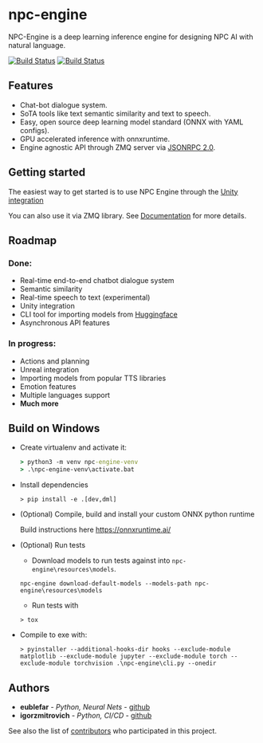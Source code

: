 # npc-engine

NPC-Engine is a deep learning inference engine for designing NPC AI with natural language.

[![Build Status](https://github.com/npc-engine/npc-engine/actions/workflows/documentation_master.yml/badge.svg)](https://npc-engine.github.io/npc-engine/)
[![Build Status](https://github.com/npc-engine/npc-engine/actions/workflows/ci.yml/badge.svg)](https://npc-engine.github.io/npc-engine/)

## Features

- Chat-bot dialogue system.
- SoTA tools like text semantic similarity and text to speech.
- Easy, open source deep learning model standard (ONNX with YAML configs).
- GPU accelerated inference with onnxruntime.
- Engine agnostic API through ZMQ server via [JSONRPC 2.0](https://www.jsonrpc.org/specification).

## Getting started

The easiest way to get started is to use NPC Engine through the [Unity integration](https://assetstore.unity.com/packages/tools/ai/npc-engine-208498)

You can also use it via ZMQ library. See [Documentation](https://npc-engine.com/stable/inference_engine/running_server/) for more details.

## Roadmap

### Done:

- Real-time end-to-end chatbot dialogue system
- Semantic similarity
- Real-time speech to text (experimental)
- Unity integration
- CLI tool for importing models from [Huggingface](https://huggingface.co/transformers/index.html)
- Asynchronous API features

### In progress:

- Actions and planning
- Unreal integration
- Importing models from popular TTS libraries
- Emotion features
- Multiple languages support
- **Much more**

## Build on Windows

- Create virtualenv and activate it:

    ```cmd
    > python3 -m venv npc-engine-venv
    > .\npc-engine-venv\activate.bat
    ```

- Install dependencies

    ```
    > pip install -e .[dev,dml]
    ```

- (Optional) Compile, build and install your custom ONNX python runtime

    Build instructions here https://onnxruntime.ai/

- (Optional) Run tests

    + Download models to run tests against into `npc-engine\resources\models`.  
    ```
    npc-engine download-default-models --models-path npc-engine\resources\models
    ```
    + Run tests with
    ```
    > tox
    ```

- Compile to exe with:

    ```
    > pyinstaller --additional-hooks-dir hooks --exclude-module matplotlib --exclude-module jupyter --exclude-module torch --exclude-module torchvision .\npc-engine\cli.py --onedir
    ```

## Authors

- **eublefar** - _Python, Neural Nets_ - [github](https://github.com/eublefar)
- **igorzmitrovich** - _Python, CI/CD_ - [github](https://github.com/igorzmitrovich)

See also the list of [contributors](https://github.com/npc-engine/npc-engine/contributors) who participated in this project.
